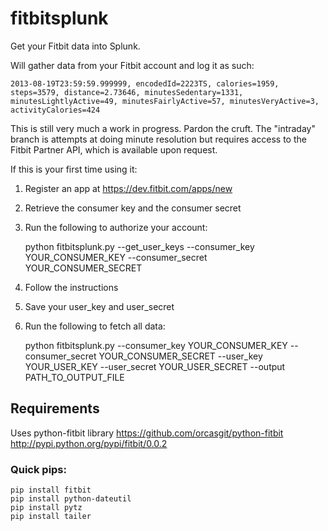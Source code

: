 fitbitsplunk
============

Get your Fitbit data into Splunk.

Will gather data from your Fitbit account and log it as such:

    2013-08-19T23:59:59.999999, encodedId=2223TS, calories=1959, steps=3579, distance=2.73646, minutesSedentary=1331, minutesLightlyActive=49, minutesFairlyActive=57, minutesVeryActive=3, activityCalories=424

This is still very much a work in progress. Pardon the cruft. The "intraday"
branch is attempts at doing minute resolution but requires access to the
Fitbit Partner API, which is available upon request.

If this is your first time using it:
1. Register an app at https://dev.fitbit.com/apps/new
2. Retrieve the consumer key and the consumer secret
3. Run the following to authorize your account:

    python fitbitsplunk.py --get_user_keys --consumer_key YOUR_CONSUMER_KEY --consumer_secret YOUR_CONSUMER_SECRET
4. Follow the instructions
5. Save your user_key and user_secret
6. Run the following to fetch all data:

    python fitbitsplunk.py --consumer_key YOUR_CONSUMER_KEY --consumer_secret YOUR_CONSUMER_SECRET --user_key YOUR_USER_KEY --user_secret YOUR_USER_SECRET --output PATH_TO_OUTPUT_FILE



Requirements
-------------
Uses python-fitbit library
https://github.com/orcasgit/python-fitbit
http://pypi.python.org/pypi/fitbit/0.0.2


### Quick pips:
    pip install fitbit
    pip install python-dateutil
    pip install pytz
    pip install tailer
